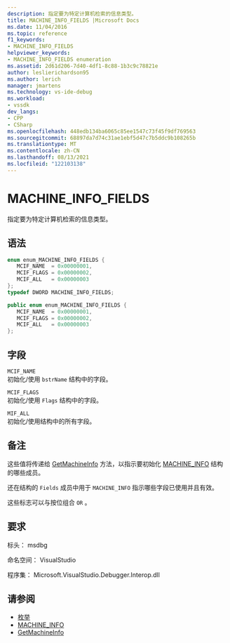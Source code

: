 ```yaml
---
description: 指定要为特定计算机检索的信息类型。
title: MACHINE_INFO_FIELDS |Microsoft Docs
ms.date: 11/04/2016
ms.topic: reference
f1_keywords:
- MACHINE_INFO_FIELDS
helpviewer_keywords:
- MACHINE_INFO_FIELDS enumeration
ms.assetid: 2d61d206-7d40-4df1-8c88-1b3c9c78821e
author: leslierichardson95
ms.author: lerich
manager: jmartens
ms.technology: vs-ide-debug
ms.workload:
- vssdk
dev_langs:
- CPP
- CSharp
ms.openlocfilehash: 448edb134ba6065c85ee1547c73f45f9df769563
ms.sourcegitcommit: 68897da7d74c31ae1ebf5d47c7b5ddc9b108265b
ms.translationtype: MT
ms.contentlocale: zh-CN
ms.lasthandoff: 08/13/2021
ms.locfileid: "122103138"
---
```

# <a name="machine_info_fields"></a>MACHINE_INFO_FIELDS
指定要为特定计算机检索的信息类型。

## <a name="syntax"></a>语法

```cpp
enum enum_MACHINE_INFO_FIELDS { 
   MCIF_NAME  = 0x00000001,
   MCIF_FLAGS = 0x00000002,
   MCIF_ALL   = 0x00000003
};
typedef DWORD MACHINE_INFO_FIELDS;
```

```csharp
public enum enum_MACHINE_INFO_FIELDS { 
   MCIF_NAME  = 0x00000001,
   MCIF_FLAGS = 0x00000002,
   MCIF_ALL   = 0x00000003
};
```

## <a name="fields"></a>字段
 `MCIF_NAME`\
 初始化/使用 `bstrName` 结构中的字段。

 `MCIF_FLAGS`\
 初始化/使用 `Flags` 结构中的字段。

 `MIF_ALL`\
 初始化/使用结构中的所有字段。

## <a name="remarks"></a>备注
 这些值将传递给 [GetMachineInfo](../../../extensibility/debugger/reference/idebugcoreserver2-getmachineinfo.md) 方法，以指示要初始化 [MACHINE_INFO](../../../extensibility/debugger/reference/machine-info.md) 结构的哪些成员。

 还在结构的 `Fields` 成员中用于 `MACHINE_INFO` 指示哪些字段已使用并且有效。

 这些标志可以与按位组合 `OR` 。

## <a name="requirements"></a>要求
 标头： msdbg

 命名空间： VisualStudio

 程序集： Microsoft.VisualStudio.Debugger.Interop.dll

## <a name="see-also"></a>请参阅
- [枚举](../../../extensibility/debugger/reference/enumerations-visual-studio-debugging.md)
- [MACHINE_INFO](../../../extensibility/debugger/reference/machine-info.md)
- [GetMachineInfo](../../../extensibility/debugger/reference/idebugcoreserver2-getmachineinfo.md)
